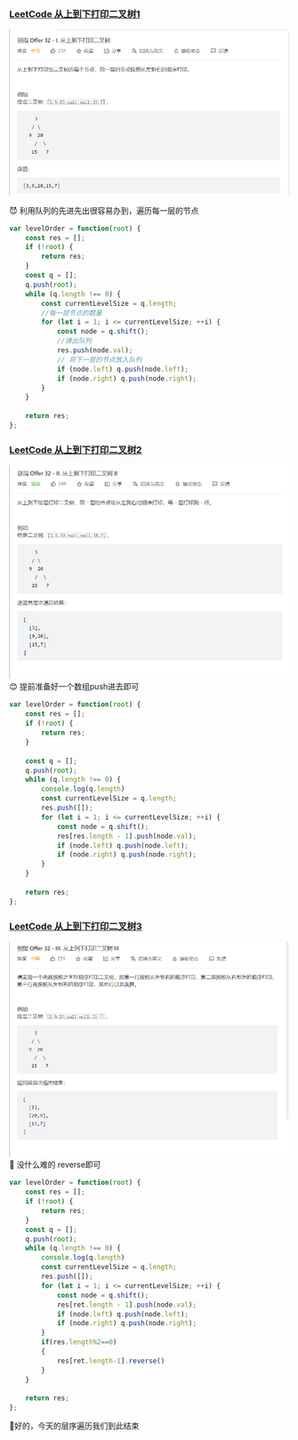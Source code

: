 ### [LeetCode  从上到下打印二叉树1](https://leetcode.cn/problems/cong-shang-dao-xia-da-yin-er-cha-shu-lcof/?envType=study-plan&id=lcof)

![alt](/%E5%B1%82%E5%BA%8F%E9%81%8D%E5%8E%861.jpg)

:smiling_imp: 利用队列的先进先出很容易办到，遍历每一层的节点
```js
var levelOrder = function(root) {
    const res = [];
    if (!root) {
        return res;
    }
    const q = [];
    q.push(root);
    while (q.length !== 0) {
        const currentLevelSize = q.length;
        //每一层节点的数量
        for (let i = 1; i <= currentLevelSize; ++i) {
            const node = q.shift();
            //弹出队列
            res.push(node.val);
            // 将下一层的节点放入队列
            if (node.left) q.push(node.left);
            if (node.right) q.push(node.right);
        }
    }
        
    return res;
};


```

### [LeetCode 从上到下打印二叉树2](https://leetcode.cn/problems/cong-shang-dao-xia-da-yin-er-cha-shu-ii-lcof/?envType=study-plan&id=lcof)
![alt](/%E5%B1%82%E5%BA%8F%E9%81%8D%E5%8E%862.jpg)
:blush: 提前准备好一个数组push进去即可
```js
var levelOrder = function(root) {
    const res = [];
    if (!root) {
        return res;
    }

    const q = [];
    q.push(root);
    while (q.length !== 0) {
        console.log(q.length)
        const currentLevelSize = q.length;
        res.push([]);
        for (let i = 1; i <= currentLevelSize; ++i) {
            const node = q.shift();
            res[res.length - 1].push(node.val);
            if (node.left) q.push(node.left);
            if (node.right) q.push(node.right);
        }
    }
        
    return res;
};

```

### [LeetCode 从上到下打印二叉树3](https://leetcode.cn/problems/cong-shang-dao-xia-da-yin-er-cha-shu-iii-lcof/?envType=study-plan&id=lcof)
![alt](/%E5%B1%82%E6%9E%90%E9%81%8D%E5%8E%863.jpg)
:hugs: 没什么难的 reverse即可
```js
var levelOrder = function(root) {
    const res = [];
    if (!root) {
        return res;
    }
    const q = [];
    q.push(root);
    while (q.length !== 0) {
        console.log(q.length)
        const currentLevelSize = q.length;
        res.push([]);
        for (let i = 1; i <= currentLevelSize; ++i) {
            const node = q.shift();
            res[ret.length - 1].push(node.val);
            if (node.left) q.push(node.left);
            if (node.right) q.push(node.right);
        }
        if(res.length%2==0)
        {
            res[ret.length-1].reverse()
        }
    }
        
    return res;
};

```

:japanese_ogre:好的，今天的层序遍历我们到此结束